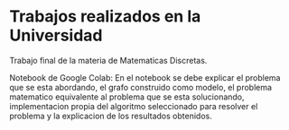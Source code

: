 # Trabajos realizados en la Universidad
Trabajo final de la materia de Matematicas Discretas.

Notebook de Google Colab: En el notebook se debe explicar el problema que se esta
abordando, el grafo construido como modelo, el problema matematico equivalente al
problema que se esta solucionando, implementacion propia del algoritmo seleccionado
para resolver el problema y la explicacion de los resultados obtenidos.
